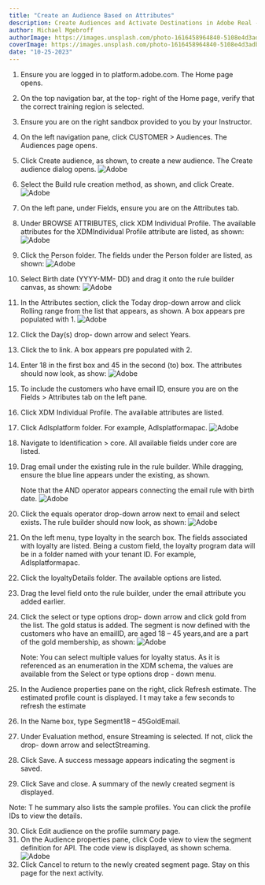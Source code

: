```yaml
---
title: "Create an Audience Based on Attributes"
description: Create Audiences and Activate Destinations in Adobe Real - Time Customer Data.
author: Michael Mgebroff
authorImage: https://images.unsplash.com/photo-1616458964840-5108e4d3adb3?auto=format&fit=crop&q=80&w=3544&ixlib=rb-4.0.3&ixid=M3wxMjA3fDB8MHxwaG90by1wYWdlfHx8fGVufDB8fHx8fA%3D%3D
coverImage: https://images.unsplash.com/photo-1616458964840-5108e4d3adb3?auto=format&fit=crop&q=80&w=3544&ixlib=rb-4.0.3&ixid=M3wxMjA3fDB8MHxwaG90by1wYWdlfHx8fGVufDB8fHx8fA%3D%3D
date: "10-25-2023"
---
```


1. Ensure you are logged in to platform.adobe.com. The Home page opens.
2. On the top navigation bar, at the top- right of the Home page, verify that the correct training region is selected.
3. Ensure you are on the right sandbox provided to you by your Instructor.
4. On the left navigation pane, click CUSTOMER > Audiences. The Audiences page opens.
5. Click Create audience, as shown, to create a new audience. The Create audience dialog opens.
   ![Adobe](/images/segments/segment.png "Create an Audience Based on Attributes")
6. Select the Build rule creation method, as shown, and click Create.
   ![Adobe](/images/segments/segment2.png "Create an Audience Based on Attributes")
7. On the left pane, under Fields, ensure you are on the Attributes tab.
8. Under BROWSE ATTRIBUTES, click XDM Individual Profile. The available attributes for the XDMIndividual Profile attribute are listed, as shown:
   ![Adobe](/images/segments/segment3.png "Create an Audience Based on Attributes")
9. Click the Person folder. The fields under the Person folder are listed, as shown:
   ![Adobe](/images/segments/segment4.png "Create an Audience Based on Attributes")
10. Select Birth date (YYYY-MM- DD) and drag it onto the rule builder canvas, as shown:
    ![Adobe](/images/segments/segment5.png "Create an Audience Based on Attributes")
11. In the Attributes section, click the Today drop-down arrow and click Rolling range from the list that appears, as shown. A box appears pre populated with 1.
    ![Adobe](/images/segments/segment6.png "Create an Audience Based on Attributes")
12. Click the Day(s) drop- down arrow and select Years.
13. Click the to link. A box appears pre populated with 2.
14. Enter 18 in the first box and 45 in the second (to) box. The attributes should now look, as show:
    ![Adobe](/images/segments/segment7.png "Create an Audience Based on Attributes")
15. To include the customers who have email ID, ensure you are on the Fields > Attributes tab on the left pane.
16. Click XDM Individual Profile. The available attributes are listed.
17. Click Adlsplatform folder. For example, Adlsplatformapac.
    ![Adobe](/images/segments/segment8.png "Create an Audience Based on Attributes")
18. Navigate to Identification > core. All available fields under core are listed.
19. Drag email under the existing rule in the rule builder. While dragging, ensure the blue line appears under the existing, as shown.

    Note that the AND operator appears connecting the email rule with birth date.
    ![Adobe](/images/segments/segment9.png "Create an Audience Based on Attributes")

20. Click the equals operator drop-down arrow next to email and select exists. The rule builder should now look, as shown:
    ![Adobe](/images/segments/segment10.png "Create an Audience Based on Attributes")
21. On the left menu, type loyalty in the search box. The fields associated with loyalty are listed. Being a custom field, the loyalty program data will be in a folder named with your tenant ID. For example, Adlsplatformapac.
22. Click the loyaltyDetails folder. The available options are listed.
23. Drag the level field onto the rule builder, under the email attribute you added earlier.
24. Click the select or type options drop- down arrow and click gold from the list. The gold status is added. The segment is now defined with the customers who have an emailID, are aged 18 – 45 years,and are a part of the gold membership, as shown:
    ![Adobe](/images/segments/segments11.png "Create an Audience Based on Attributes")

    Note: You can select multiple values for loyalty status. As it is referenced as an enumeration in the XDM schema, the values are available from the Select or type options drop - down menu.

25. In the Audience properties pane on the right, click Refresh estimate. The estimated profile count is displayed. I t may take a few seconds to refresh the estimate
26. In the Name box, type Segment18 – 45GoldEmail.
27. Under Evaluation method, ensure Streaming is selected. If not, click the drop- down arrow and selectStreaming.
28. Click Save. A success message appears indicating the segment is saved.
29. Click Save and close. A summary of the newly created segment is displayed.

Note: T he summary also lists the sample profiles. You can click the profile IDs to view the details.

30. Click Edit audience on the profile summary page.
31. On the Audience properties pane, click Code view to view the segment definition for API. The code view is displayed, as shown schema.
    ![Adobe](/images/segments/segments12.png "Create an Audience Based on Attributes")
32. Click Cancel to return to the newly created segment page. Stay on this page for the next activity.
